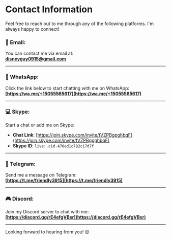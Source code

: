 # Contact Information  

Feel free to reach out to me through any of the following platforms. I'm always happy to connect!  

### 📧 Email:  
You can contact me via email at:  
**[disneyguy0915@gmail.com](mailto:disneyguy0915@gmail.com)**  

---  

### 📱 WhatsApp:  
Click the link below to start chatting with me on WhatsApp:  
**[https://wa.me/+15055565617](https://wa.me/+15055565617)**  

---  

### 💻 Skype:  
Start a chat or add me on Skype:  
- **Chat Link**: [https://join.skype.com/invite/tVZPBgpghbqF](https://join.skype.com/invite/tVZPBgpghbqF)  
- **Skype ID**: `live:.cid.470ed1c782c17d7f`  

---  

### 📡 Telegram:  
Send me a message on Telegram:  
**[https://t.me/friendly3915](https://t.me/friendly3915)**  

---  

### 🎮 Discord:  
Join my Discord server to chat with me:  
**[https://discord.gg/rE4efgVBsr](https://discord.gg/rE4efgVBsr)**  

---  

Looking forward to hearing from you! 😊
